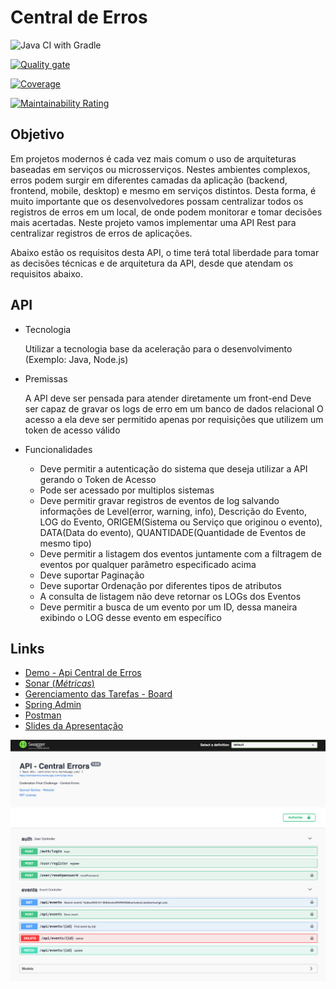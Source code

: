 # Central de Erros

![Java CI with Gradle](https://github.com/acelera-codenation/erros-center/workflows/Java%20CI%20with%20Gradle/badge.svg)

[![Quality gate](https://sonarcloud.io/api/project_badges/quality_gate?project=acelera-codenation_erros-center&branch=master)](https://sonarcloud.io/dashboard?id=acelera-codenation_erros-center)

[![Coverage](https://sonarcloud.io/api/project_badges/measure?project=acelera-codenation_erros-center&metric=coverage)](https://sonarcloud.io/dashboard?id=acelera-codenation_erros-center)

[![Maintainability Rating](https://sonarcloud.io/api/project_badges/measure?project=acelera-codenation_erros-center&metric=sqale_rating)](https://sonarcloud.io/dashboard?id=acelera-codenation_erros-center)

## Objetivo

Em projetos modernos é cada vez mais comum o uso de arquiteturas baseadas em serviços ou microsserviços. Nestes ambientes complexos, erros podem surgir em diferentes camadas da aplicação (backend, frontend, mobile, desktop) e mesmo em serviços distintos. Desta forma, é muito importante que os desenvolvedores possam centralizar todos os registros de erros em um local, de onde podem monitorar e tomar decisões mais acertadas. Neste projeto vamos implementar uma API Rest para centralizar registros de erros de aplicações.

Abaixo estão os requisitos desta API, o time terá total liberdade para tomar as decisões técnicas e de arquitetura da API, desde que atendam os requisitos abaixo.

## API

- Tecnologia
    
    Utilizar a tecnologia base da aceleração para o desenvolvimento (Exemplo: Java, Node.js)
- Premissas
    
    A API deve ser pensada para atender diretamente um front-end
    Deve ser capaz de gravar os logs de erro em um banco de dados relacional
    O acesso a ela deve ser permitido apenas por requisições que utilizem um token de acesso válido

- Funcionalidades
    
    - Deve permitir a autenticação do sistema que deseja utilizar a API gerando o Token de Acesso
    - Pode ser acessado por multiplos sistemas
    - Deve permitir gravar registros de eventos de log salvando informações de Level(error, warning, info), Descrição do Evento, LOG do Evento, ORIGEM(Sistema ou Serviço que originou o evento), DATA(Data do evento), QUANTIDADE(Quantidade de Eventos de mesmo tipo)
    - Deve permitir a listagem dos eventos juntamente com a filtragem de eventos por qualquer parâmetro especificado acima
    - Deve suportar Paginação
    - Deve suportar Ordenação por diferentes tipos de atributos
    - A consulta de listagem não deve retornar os LOGs dos Eventos
    - Deve permitir a busca de um evento por um ID, dessa maneira exibindo o LOG desse evento em específico
    
    
## Links

 - [Demo - Api Central de Erros](https://centralerrors.herokuapp.com) 
 - [Sonar (_Métricas_)](https://sonarcloud.io/dashboard?id=acelera-codenation_erros-center)
 - [Gerenciamento das Tarefas - Board](https://github.com/orgs/acelera-codenation/projects/1) 
 - [Spring Admin](https://central-admin.herokuapp.com/applications)
 - [Postman](https://samuelsantos-dev.postman.co/collections/1130955-57bc8d31-fda0-4ae3-b7e3-3080ed91fc75?version=latest&workspace=ba1f86a7-4d07-4597-bcc3-b23c3c58956a)
 - [Slides da Apresentação](./docs/index.html)

![Alt Text](./docs/demo.png)
